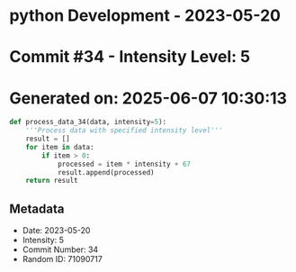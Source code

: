 ﻿# python Development - 2023-05-20
# Commit #34 - Intensity Level: 5
# Generated on: 2025-06-07 10:30:13
```python
def process_data_34(data, intensity=5):
    '''Process data with specified intensity level'''
    result = []
    for item in data:
        if item > 0:
            processed = item * intensity + 67
            result.append(processed)
    return result
```
## Metadata
- Date: 2023-05-20
- Intensity: 5
- Commit Number: 34
- Random ID: 71090717
